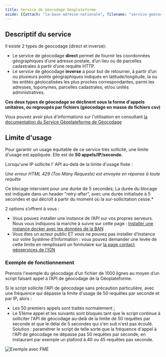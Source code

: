 ```yaml
---
title: Service de Géocodage Géoplateforme
aside: [{attach: "la-base-adresse-nationale", filename: "service-geocodage--la-base-adresse-nationale"}]
---
```


## Descriptif du service

Il existe 2 types de geocodage (direct et inverse):

* Le service de géocodage **direct**  permet de fournir les coordonnées géographiques d’une adresse postale, d’un lieu ou de parcelles cadastrales à partir d’une requête HTTP.
* Le service de géocodage **inverse** a pour but de retourner, à partir d’un ou plusieurs points géographiques indiqués en latitude/longitude, la ou les entités géolocalisées les plus proches correspondantes, parmi les adresses, toponymes, parcelles cadastrales, et/ou unités administratives.

**Ces deux types de géocodage se déclinent sous la forme d'appels unitaires, ou regroupés par fichiers (géocodage en masse de fichiers csv)**

Vous pouvez avoir plus d'informations sur l'utilisation en consultant [la documentation du Service Géoplateforme de Géocodage](https://geoservices.ign.fr/documentation/services/services-geoplateforme/geocodage)

## Limite d'usage

Pour garantir un usage équitable de ce service très sollicité, une limite d'usage est appliquée. Elle est de **50 appels/IP/seconde.**

Lorsqu'une IP sollicite l' API au-delà de la limite d'usage fixée :

*Une erreur HTML 429 (Too Many Requests) est envoyée en réponse à toute requête*

Ce blocage intervient pour une durée de 5 secondes;
La durée du blocage est indiquée dans un header "retry-after", avec une durée initialisée à 5 secondes et qui décroît à partir du moment où la sur-sollicitation cesse.*  


2 options s’offrent à vous :
*  Vous pouvez installer une instance de l’API sur vos propres serveurs. Nous vous indiquons la marche à suivre sur cette page : [Installer une instance docker avec les données de la BAN](https://geoplateforme.pages.gpf-tech.ign.fr/geocodage/geocodeur/user/installation/)
*  Vous êtes un acteur public ET vous ne pouvez pas installer d’instance sur votre Système d’Information : vous pouvez demander une levée de cette limite en remplissant un formulaire sur [la page contact géoservices de l'IGN](https://www.demarches-simplifiees.fr/commencer/demande-de-levee-de-limite-de-l-api-base-adresse)  
 
 
  
### Exemple de fonctionnement 

Prenons l'exemple du géocodage d’un fichier de 1000 lignes au moyen d’un script faisant appel à l’API de géocodage de la Géoplateforme.

Si le script sollicite l'API de géocodage sans précaution particulière, avec une fréquence qui dépasse la limite d'usage de 50 requêtes par seconde et par IP, alors :

* Les 50 premiers appels sont traités normalement ;
* Le 51ème appel et les suivants sont bloqués tant que le script continue à solliciter l'API de géocodage au-delà de la limite de 50 requêtes par seconde et que le délai de 5 secondes qui s'en suit n'est pas écoulé.
Solution : paramétrer le script de telle sorte que la fréquence d'appel à l'API de géocodage ne dépasse pas 50 requêtes par seconde, en instaurant par exemple un plafond à 40 ou 45 requêtes pas seconde.

![Exemple avec FME](img/pages/outils/rate-limiting-fme.png)